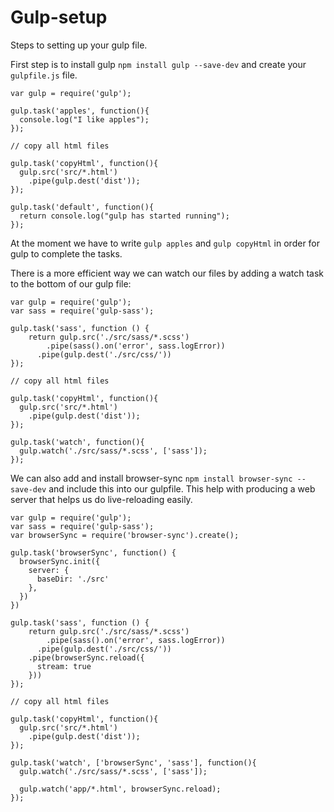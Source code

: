 # Gulp-setup

Steps to setting up your gulp file.

First step is to install gulp `npm install gulp --save-dev`
and create your `gulpfile.js` file.
```
var gulp = require('gulp');

gulp.task('apples', function(){
  console.log("I like apples");
});

// copy all html files

gulp.task('copyHtml', function(){
  gulp.src('src/*.html')
    .pipe(gulp.dest('dist'));
});

gulp.task('default', function(){
  return console.log("gulp has started running");
});
```
At the moment we have to write `gulp apples` and `gulp copyHtml` in order for gulp
to complete the tasks.

There is a more efficient way we can watch our files by adding a watch task to the bottom of our gulp file:

```
var gulp = require('gulp');
var sass = require('gulp-sass');

gulp.task('sass', function () {
	return gulp.src('./src/sass/*.scss')
		.pipe(sass().on('error', sass.logError))
	  .pipe(gulp.dest('./src/css/'))
});

// copy all html files

gulp.task('copyHtml', function(){
  gulp.src('src/*.html')
    .pipe(gulp.dest('dist'));
});

gulp.task('watch', function(){
  gulp.watch('./src/sass/*.scss', ['sass']);
});
```
We can also add and install browser-sync `npm install browser-sync --save-dev` and include this into our gulpfile. This help with producing a web server that helps us do live-reloading easily.

```
var gulp = require('gulp');
var sass = require('gulp-sass');
var browserSync = require('browser-sync').create();

gulp.task('browserSync', function() {
  browserSync.init({
    server: {
      baseDir: './src'
    },
  })
})

gulp.task('sass', function () {
	return gulp.src('./src/sass/*.scss')
		.pipe(sass().on('error', sass.logError))
	  .pipe(gulp.dest('./src/css/'))
    .pipe(browserSync.reload({
      stream: true
    }))
});

// copy all html files

gulp.task('copyHtml', function(){
  gulp.src('src/*.html')
    .pipe(gulp.dest('dist'));
});

gulp.task('watch', ['browserSync', 'sass'], function(){
  gulp.watch('./src/sass/*.scss', ['sass']);

  gulp.watch('app/*.html', browserSync.reload);
});
```



